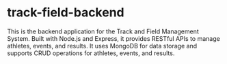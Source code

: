 # track-field-backend
This is the backend application for the Track and Field Management System. Built with Node.js and Express, it provides RESTful APIs to manage athletes, events, and results. It uses MongoDB for data storage and supports CRUD operations for athletes, events, and results.
